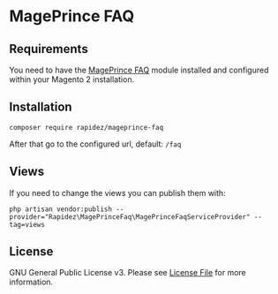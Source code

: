 # MagePrince FAQ

## Requirements

You need to have the [MagePrince FAQ](https://github.com/mageprince/magento2-FAQ) module installed and configured within your Magento 2 installation.

## Installation

```
composer require rapidez/mageprince-faq
```

After that go to the configured url, default: `/faq`

## Views

If you need to change the views you can publish them with:
```
php artisan vendor:publish --provider="Rapidez\MagePrinceFaq\MagePrinceFaqServiceProvider" --tag=views
```

## License

GNU General Public License v3. Please see [License File](LICENSE) for more information.
